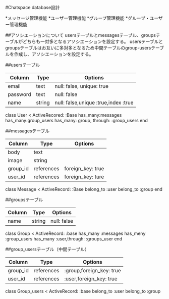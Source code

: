#Chatspace database設計

*メッセージ管理機能
*ユーザー管理機能
*グループ管理機能
*グループ・ユーザー管理機能

##アソシエーションについて
usersテーブルとmessagesテーブル、groupsテーブルがどちらも一対多となるアソシエーションを設定する。
usersテーブルとgroupsテーブルはお互いに多対多となるため中間テーブルのgroup-usersテーブルを作成し、アソシエーションを設定する。

##usersテーブル

|Column|Type|Options|
|------|----|-------|
|email|text|null: false, unique: true|
|password|text|null: false|
|name|string|null: false,unique :true,index :true|

class User < ActiveRecored: :Base
  has_many:messages
  has_many:group_users
  has_many: group, through: :group_users
end


##messagesテーブル

|Column|Type|Options|
|------|----|-------|
|body|text||
|image|string|           |
|group_id|references|foreign_key: true|
|user_id|references|foreign_key: ture|

class Message < ActiveRecord: :Base
  belong_to :user
  belong_to :group
end


##groupsテーブル

|Column|Type|Options|
|------|----|-------|
|name|string|null: false|

class Group < ActiveRecord: :base
  has_many :messages
  has_meny :group_users
  has_many :user,through: :groups_user
end


##group_usersテーブル（中間テーブル）

|Column|Type|Options|
|------|----|-------|
|group_id|references|:group,foreign_key: true|
|user_id|references|:user,foreign_key: true|

class Group_users < ActiveRecord: :base
  belong_to :user
  belong_to :group



